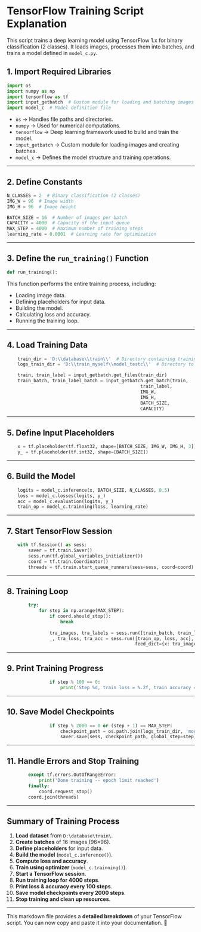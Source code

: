 # **TensorFlow Training Script Explanation**

This script trains a deep learning model using TensorFlow 1.x for binary classification (2 classes). It loads images, processes them into batches, and trains a model defined in `model_c.py`.

## **1. Import Required Libraries**
```python
import os
import numpy as np
import tensorflow as tf
import input_getbatch  # Custom module for loading and batching images
import model_c  # Model definition file
```
- `os` → Handles file paths and directories.
- `numpy` → Used for numerical computations.
- `tensorflow` → Deep learning framework used to build and train the model.
- `input_getbatch` → Custom module for loading images and creating batches.
- `model_c` → Defines the model structure and training operations.

---

## **2. Define Constants**
```python
N_CLASSES = 2  # Binary classification (2 classes)
IMG_W = 96  # Image width
IMG_H = 96  # Image height

BATCH_SIZE = 16  # Number of images per batch
CAPACITY = 4000  # Capacity of the input queue
MAX_STEP = 4000  # Maximum number of training steps
learning_rate = 0.0001  # Learning rate for optimization
```

---

## **3. Define the `run_training()` Function**
```python
def run_training():
```
This function performs the entire training process, including:
- Loading image data.
- Defining placeholders for input data.
- Building the model.
- Calculating loss and accuracy.
- Running the training loop.

---

## **4. Load Training Data**
```python
    train_dir = 'D:\\database\\train\\'  # Directory containing training images
    logs_train_dir = 'D:\\train_myself\\model_testc\\'  # Directory to save model checkpoints

    train, train_label = input_getbatch.get_files(train_dir)    
    train_batch, train_label_batch = input_getbatch.get_batch(train,
                                                  train_label,
                                                  IMG_W,
                                                  IMG_H,
                                                  BATCH_SIZE,
                                                  CAPACITY)
```

---

## **5. Define Input Placeholders**
```python
    x = tf.placeholder(tf.float32, shape=[BATCH_SIZE, IMG_W, IMG_H, 3])  
    y_ = tf.placeholder(tf.int32, shape=[BATCH_SIZE])  
```

---

## **6. Build the Model**
```python
    logits = model_c.inference(x, BATCH_SIZE, N_CLASSES, 0.5)
    loss = model_c.losses(logits, y_)  
    acc = model_c.evaluation(logits, y_)
    train_op = model_c.trainning(loss, learning_rate)
```

---

## **7. Start TensorFlow Session**
```python
    with tf.Session() as sess:
        saver = tf.train.Saver()    
        sess.run(tf.global_variables_initializer())    
        coord = tf.train.Coordinator()
        threads = tf.train.start_queue_runners(sess=sess, coord=coord)
```

---

## **8. Training Loop**
```python
        try:
            for step in np.arange(MAX_STEP):
                if coord.should_stop():
                    break
                
                tra_images, tra_labels = sess.run([train_batch, train_label_batch])
                _, tra_loss, tra_acc = sess.run([train_op, loss, acc],
                                                feed_dict={x: tra_images, y_: tra_labels})
```

---

## **9. Print Training Progress**
```python
                if step % 100 == 0:
                    print('Step %d, train loss = %.2f, train accuracy = %.2f%%' %(step, tra_loss, tra_acc*100.0))
```

---

## **10. Save Model Checkpoints**
```python
                if step % 2000 == 0 or (step + 1) == MAX_STEP:
                    checkpoint_path = os.path.join(logs_train_dir, 'model.ckpt')
                    saver.save(sess, checkpoint_path, global_step=step)
```

---

## **11. Handle Errors and Stop Training**
```python
        except tf.errors.OutOfRangeError:
            print('Done training -- epoch limit reached')
        finally:
            coord.request_stop()           
        coord.join(threads)
```

---

## **Summary of Training Process**
1. **Load dataset** from `D:\database\train\`.
2. **Create batches** of 16 images (96×96).
3. **Define placeholders** for input data.
4. **Build the model** (`model_c.inference()`).
5. **Compute loss and accuracy**.
6. **Train using optimizer** (`model_c.trainning()`).
7. **Start a TensorFlow session**.
8. **Run training loop for 4000 steps**.
9. **Print loss & accuracy every 100 steps**.
10. **Save model checkpoints every 2000 steps**.
11. **Stop training and clean up resources**.

---

This markdown file provides a **detailed breakdown** of your TensorFlow script. You can now copy and paste it into your documentation. 🚀

